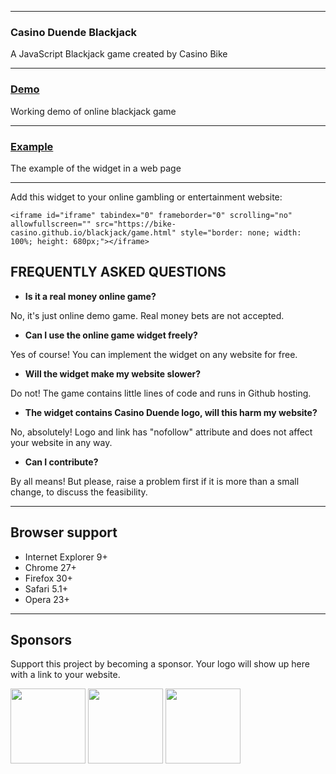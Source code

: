 ----

### Casino Duende Blackjack


A JavaScript Blackjack game created by Casino Bike

-----

### [Demo](https://bike-casino.github.io/blackjack/game.html)

Working demo of online blackjack game

-----

### [Example](https://casinobike.com/blackjack/)

The example of the widget in a web page 

-----

Add this widget to your online gambling or entertainment website:

```
<iframe id="iframe" tabindex="0" frameborder="0" scrolling="no" allowfullscreen="" src="https://bike-casino.github.io/blackjack/game.html" style="border: none; width: 100%; height: 680px;"></iframe>
```

## FREQUENTLY ASKED QUESTIONS

- **Is it a real money online game?**

No, it's just online demo game. Real money bets are not accepted.


- **Can I use the online game widget freely?**

Yes of course! You can implement the widget on any website for free.

- **Will the widget make my website slower?**

Do not! The game contains little lines of code and runs in Github hosting.

- **The widget contains Casino Duende logo, will this harm my website?**

No, absolutely! Logo and link has "nofollow" attribute and does not affect your website in any way.

- **Can I contribute?**

By all means! But please, raise a problem first if it is more than a small change, to discuss the feasibility.

-----

## Browser support

- Internet Explorer 9+
- Chrome 27+
- Firefox 30+
- Safari 5.1+
- Opera 23+

-----

## Sponsors

Support this project by becoming a sponsor. Your logo will show up here with a link to your website.

<div><a href="https://casinobike.com/" target="_blank" rel="noopener"><img src="https://i.ibb.co/pvt0xv3/casinobike-logo-round.png" width="120" style="max-width: 100%;"></a> <a href="https://casinoduende.com/" target="_blank" rel="noopener"><img src="https://i.ibb.co/w47R2nC/casinoduende-logo-round.png" width="120" style="max-width: 100%;"></a> <a href="https://casinoivan.com/" target="_blank" rel="noopener"><img src="https://i.ibb.co/bdRbX14/casino-ivan-logo.png" width="120" style="max-width: 100%;"></a></div>

